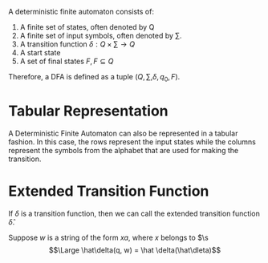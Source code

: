 A deterministic finite automaton consists of:
1. A finite set of states, often denoted by Q
2. A finite set of input symbols, often denoted by $\sum$.
3. A transition function $\delta : Q \times \sum \rightarrow Q$  
4. A start state
5. A set of final states $F, F\subseteq Q$  

Therefore, a DFA is defined as a tuple $(Q, \sum, \delta, q_0, F)$.
# Tabular Representation
A Deterministic Finite Automaton can also be represented in a tabular fashion. In this case, the rows represent the input states while the columns represent the symbols from the alphabet that are used for making the transition.
# Extended Transition Function
If $\delta$ is a transition function, then we can call the extended transition function $\hat{\delta}$. 

Suppose $w$ is a string of the form $xa$, where $x$ belongs to $\s
$$\Large \hat\delta(q, w) = \hat \delta(\hat\dleta)$$
